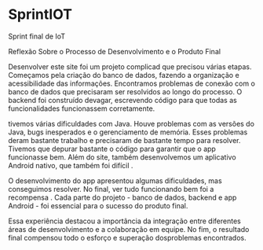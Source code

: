 # SprintIOT
Sprint final de IoT


Reflexão Sobre o Processo de Desenvolvimento e o Produto Final

Desenvolver este site foi um projeto complicad que precisou várias etapas. Começamos pela criação do banco de dados, fazendo a organização e acessibilidade das informações. Encontramos problemas de conexão com o banco de dados que precisaram ser resolvidos ao longo do processo. O backend foi construído devagar, escrevendo código para que todas as funcionalidades funcionassem corretamente.

tivemos várias dificuldades com Java. Houve problemas com as versões do Java, bugs inesperados e o gerenciamento de memória. Esses problemas deram bastante trabalho e precisaram de bastante tempo para resolver. Tivemos que depurar bastante o código para garantir que o app funcionasse bem. 
Além do site, também desenvolvemos um aplicativo Android nativo, que também foi difícil .

O desenvolvimento do app apresentou algumas dificuldades, mas conseguimos resolver. No final, ver tudo funcionando bem foi a recompensa . Cada parte do projeto - banco de dados, backend e app Android - foi essencial para o sucesso do produto final.

Essa experiência destacou a importância da integração entre diferentes áreas de desenvolvimento e a colaboração em equipe. No fim, o resultado final compensou todo o esforço e superação dosproblemas encontrados.
